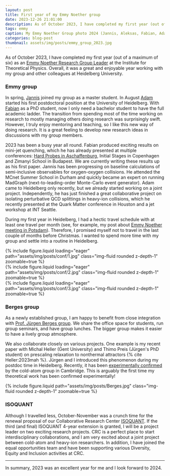 ```yaml
---
layout: post
title: First year of my Emmy Noether group
date: 2023-12-26 21:01:00
description: As of October 2023, I have completed my first year (out of a maximum of six) as an Emmy Noether Research Group Leader at the Institute for Theoretical Physics. Overall, it was a great and enjoyable year working with my group and other colleagues at Heidelberg University.
tags: emmy
caption: My Emmy Noether Group photo 2024 (Jannis, Aleksas, Fabian, Adam)
categories: blog-post
thumbnail: assets/img/posts/emmy_group_2023.jpg
---
```



As of October 2023, I have completed my first year (out of a maximum of six) as an [Emmy Noether Research Group Leader](/projects/light-ions/) at the Institute for Theoretical Physics. Overall, it was a great and enjoyable year working with my group and other colleagues at Heidelberg University.

### Emmy group

 In spring, [Jannis](/people) joined my group as a master student. In August [Adam](/people)
started his first postdoctoral position at the University of Heidelberg. With [Fabian](/people) as a PhD student, now I only need a bachelor student to have the full academic ladder. The transition from spending most of the time working on research to mostly managing others doing research was surprisingly swift. However, I truly enjoy mentoring and teaching, so I like this new way of doing research. It is a great feeling to develop new research ideas in discussions with my group members.

2023 has been a busy year all round. Fabian produced exciting results on mini-jet quenching, which he has already presented at multiple conferences: [Hard Probes in Aschaffenburg](https://arxiv.org/abs/2308.01177), Initial Stages in Copenhagen and Zimanyi School in Budapest. We are currently writing these results up as his first paper. Jannis has been progressing on baseline calculations of semi-inclusive observables for oxygen-oxygen collisions. He attended the MCnet Summer School in Durham and quickly became an expert on running MadGraph (next-to-leading-order Monte-Carlo event generator). Adam came to Heidelberg only recently, but we already started working on a joint project. Independently, he has just finished a great collaborative project on isolating perturbative QCD splittings in heavy-ion collisions, which he recently presented at the Quark Matter conference in Houston and a jet workshop at INT Seattle.

During my first year in Heidelberg, I had a hectic travel schedule with at least one travel per month (see, for example, my post about [Emmy Noether meeting in Potsdam](/post/2023-07-16)). Therefore, I promised myself not to travel in the last couple of months before Christmas. I wanted to spend more time with my group and settle into a routine in Heidelberg.

<div class="row mt-3">
    <div class="col-sm mt-2 mt-md-0">
        {% include figure.liquid loading="eager" path="assets/img/posts/conf/1.jpg" class="img-fluid rounded z-depth-1" zoomable=true %}
    </div>
    <div class="col-sm mt-3 mt-md-0">
        {% include figure.liquid loading="eager" path="assets/img/posts/conf/2.jpg" class="img-fluid rounded z-depth-1" zoomable=true %}
    </div>
    <div class="col-sm mt-3 mt-md-0">
        {% include figure.liquid loading="eager" path="assets/img/posts/conf/3.jpg" class="img-fluid rounded z-depth-1" zoomable=true %}
    </div>
</div>


### Berges group

As a newly established group, I am happy to benefit from close integration with [Prof. Jürgen Berges group](https://www.thphys.uni-heidelberg.de/~berges/people.htm). We share the office space for students, run group seminars, and have group lunches. The bigger group makes it easier to have a lively group atmosphere.

We also collaborate closely on various projects. One example is my recent paper with Michal Heller (Gent University) and Thimo Preis (Jürgen's PhD student) on prescaling relaxation to nonthermal attractors {% cite Heller:2023mah %}. Jürgen and I introduced this phenomenon during my postdoc time in Heidelberg. Recently, it has been [experimentally confirmed](https://arxiv.org/abs/2312.09248) by the cold-atom group in Cambridge. This is arguably the first time my theoretical work has been confirmed experimentally!

<div class="row mt-3">
    <div class="col-sm mt-3 mt-md-0">
        {% include figure.liquid path="assets/img/posts/Berges.jpg" class="img-fluid rounded z-depth-1" zoomable=true %}
    </div>
</div>


### ISOQUANT

Although I travelled less, October-November was a crunch time for the renewal proposal of our Collaborative Research Center [ISOQUANT](https://www.isoquant-heidelberg.de). If the third (and final) ISOQUANT 4-year extension is granted, I will be a project leader on two exciting research projects. CRC is a perfect place to start interdisciplinary collaborations, and I am very excited about a joint project between cold-atom and heavy-ion researchers. In addition, I have joined the equal opportunities team and have been supporting various Diversity, Equity and Inclusion activities at CRC.

------

In summary, 2023 was an excellent year for me and I look forward to 2024.
